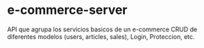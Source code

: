 # e-commerce-server
API que agrupa los servicios basicos de un e-commerce CRUD de diferentes modelos (users, articles, sales), Login, Proteccion, etc.
